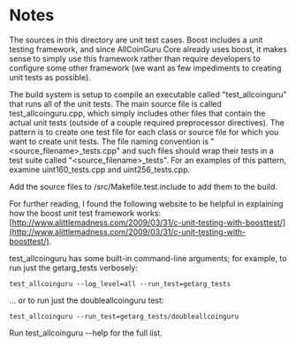 # Notes
The sources in this directory are unit test cases.  Boost includes a
unit testing framework, and since AllCoinGuru Core already uses boost, it makes
sense to simply use this framework rather than require developers to
configure some other framework (we want as few impediments to creating
unit tests as possible).

The build system is setup to compile an executable called "test_allcoinguru"
that runs all of the unit tests.  The main source file is called
test_allcoinguru.cpp, which simply includes other files that contain the
actual unit tests (outside of a couple required preprocessor
directives).  The pattern is to create one test file for each class or
source file for which you want to create unit tests.  The file naming
convention is "<source_filename>_tests.cpp" and such files should wrap
their tests in a test suite called "<source_filename>_tests".  For an
examples of this pattern, examine uint160_tests.cpp and
uint256_tests.cpp.

Add the source files to /src/Makefile.test.include to add them to the build.

For further reading, I found the following website to be helpful in
explaining how the boost unit test framework works:
[http://www.alittlemadness.com/2009/03/31/c-unit-testing-with-boosttest/](http://www.alittlemadness.com/2009/03/31/c-unit-testing-with-boosttest/).

test_allcoinguru has some built-in command-line arguments; for
example, to run just the getarg_tests verbosely:

    test_allcoinguru --log_level=all --run_test=getarg_tests

... or to run just the doubleallcoinguru test:

    test_allcoinguru --run_test=getarg_tests/doubleallcoinguru

Run  test_allcoinguru --help   for the full list.

